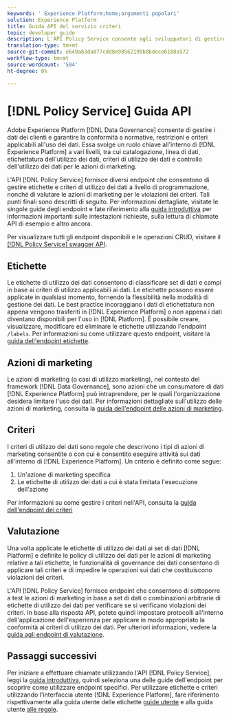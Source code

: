 ```yaml
---
keywords: ' Experience Platform;home;argomenti popolari'
solution: Experience Platform
title: Guida API del servizio criteri
topic: developer guide
description: L'API Policy Service consente agli sviluppatori di gestire le etichette e i criteri di utilizzo dei dati in  Experience Platform. Seguite questa guida per apprendere come eseguire operazioni chiave tramite l'API.
translation-type: tm+mt
source-git-commit: e649ab3da077cdd8e98562199b8bdece6108a572
workflow-type: tm+mt
source-wordcount: '504'
ht-degree: 0%

---
```



# [!DNL Policy Service] Guida API

Adobe Experience Platform [!DNL Data Governance] consente di gestire i dati dei clienti e garantire la conformità a normative, restrizioni e criteri applicabili all&#39;uso dei dati. Essa svolge un ruolo chiave all&#39;interno di [!DNL Experience Platform] a vari livelli, tra cui catalogazione, linea di dati, etichettatura dell&#39;utilizzo dei dati, criteri di utilizzo dei dati e controllo dell&#39;utilizzo dei dati per le azioni di marketing.

L&#39;API [!DNL Policy Service] fornisce diversi endpoint che consentono di gestire etichette e criteri di utilizzo dei dati a livello di programmazione, nonché di valutare le azioni di marketing per le violazioni dei criteri. Tali punti finali sono descritti di seguito. Per informazioni dettagliate, visitate le singole guide degli endpoint e fate riferimento alla [guida introduttiva](./getting-started.md) per informazioni importanti sulle intestazioni richieste, sulla lettura di chiamate API di esempio e altro ancora.

Per visualizzare tutti gli endpoint disponibili e le operazioni CRUD, visitare il [[!DNL Policy Service] swagger API](https://www.adobe.io/apis/experienceplatform/home/api-reference.html#!acpdr/swagger-specs/dule-policy-service.yaml).

## Etichette

Le etichette di utilizzo dei dati consentono di classificare set di dati e campi in base ai criteri di utilizzo applicabili ai dati. Le etichette possono essere applicate in qualsiasi momento, fornendo la flessibilità nella modalità di gestione dei dati. Le best practice incoraggiano i dati di etichettatura non appena vengono trasferiti in [!DNL Experience Platform] o non appena i dati diventano disponibili per l&#39;uso in [!DNL Platform]. È possibile creare, visualizzare, modificare ed eliminare le etichette utilizzando l&#39;endpoint `/labels`. Per informazioni su come utilizzare questo endpoint, visitare la [guida dell&#39;endpoint etichette](./labels.md).

## Azioni di marketing

Le azioni di marketing (o casi di utilizzo marketing), nel contesto del framework [!DNL Data Governance], sono azioni che un consumatore di dati [!DNL Experience Platform] può intraprendere, per le quali l&#39;organizzazione desidera limitare l&#39;uso dei dati. Per informazioni dettagliate sull&#39;utilizzo delle azioni di marketing, consulta la [guida dell&#39;endpoint delle azioni di marketing](./marketing-actions.md).

## Criteri

I criteri di utilizzo dei dati sono regole che descrivono i tipi di azioni di marketing consentite o con cui è consentito eseguire attività sui dati all&#39;interno di [!DNL Experience Platform]. Un criterio è definito come segue:

1. Un&#39;azione di marketing specifica
1. Le etichette di utilizzo dei dati a cui è stata limitata l&#39;esecuzione dell&#39;azione

Per informazioni su come gestire i criteri nell&#39;API, consulta la [guida dell&#39;endpoint dei criteri](./policies.md)

## Valutazione

Una volta applicate le etichette di utilizzo dei dati ai set di dati [!DNL Platform] e definite le policy di utilizzo dei dati per le azioni di marketing relative a tali etichette, le funzionalità di governance dei dati consentono di applicare tali criteri e di impedire le operazioni sui dati che costituiscono violazioni dei criteri.

L&#39;API [!DNL Policy Service] fornisce endpoint che consentono di sottoporre a test le azioni di marketing in base a set di dati o combinazioni arbitrarie di etichette di utilizzo dei dati per verificare se si verificano violazioni dei criteri. In base alla risposta API, potete quindi impostare protocolli all&#39;interno dell&#39;applicazione dell&#39;esperienza per applicare in modo appropriato la conformità ai criteri di utilizzo dei dati. Per ulteriori informazioni, vedere la [guida agli endpoint di valutazione](./evaluation.md).

## Passaggi successivi

Per iniziare a effettuare chiamate utilizzando l&#39;API [!DNL Policy Service], leggi la [guida introduttiva](./getting-started.md), quindi seleziona una delle guide dell&#39;endpoint per scoprire come utilizzare endpoint specifici. Per utilizzare etichette e criteri utilizzando l&#39;interfaccia utente [!DNL Experience Platform], fare riferimento rispettivamente alla guida utente delle etichette [guide utente](../labels/user-guide.md) e alla guida utente [alle regole](../policies/user-guide.md).